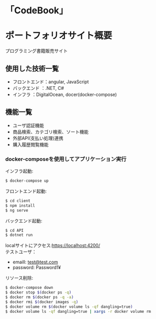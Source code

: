 # 「CodeBook」
# ポートフォリオサイト概要
プログラミング書籍販売サイト  

## 使用した技術一覧
* フロントエンド：angular, JavaScript
* バックエンド  ：.NET, C#
* インフラ     ：DigitalOcean, docer(docker-compose)

## 機能一覧
* ユーザ認証機能
* 商品検索、カテゴリ検索、ソート機能
* 外部API(支払い処理)連携
* 購入履歴閲覧機能

### docker-composeを使用してアプリケーション実行

インフラ起動:
```bash
$ docker-compose up 
```
フロントエンド起動:
```bash
$ cd client
$ npm install
$ ng serve  
```
バックエンド起動:
```bash
$ cd API
$ dotnet run
```
localサイトにアクセス:[https://localhost:4200/](https://localhost:4200/)  
テストユーザ：  
* emaill: test@test.com
* password: Password1¥
    
リソース削除:
```bash
$ docker-compose down 
$ docker stop $(docker ps -q)
$ docker rm $(docker ps -q -a)
$ docker rmi $(docker images -q)
$ docker volume rm $(docker volume ls -qf dangling=true)
$ docker volume ls -qf dangling=true | xargs -r docker volume rm
```
